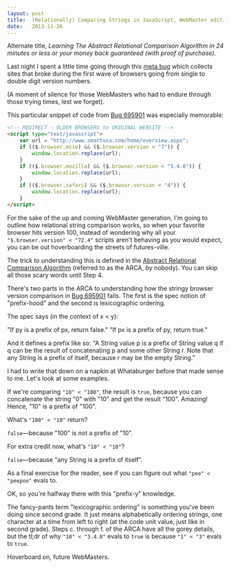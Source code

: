 ```yaml
---
layout: post
title:  (Relationally) Comparing Strings in JavaScript, WebMaster edition
date:   2013-11-26
---
```


Alternate title, _Learning The Abstract Relational Comparison Algorithm in 24 minutes or less or your money back guaranteed (with proof of purchase)_.

Last night I spent a little time going through this [meta bug][mbug] which collects sites that broke during the first wave of browsers going from single to double digit version numbers.

(A moment of silence for those WebMasters who had to endure through those trying times, lest we forget).

This particular snippet of code from [Bug 695901][bug695901] was especially memorable:

``` html
<!-- REDIRECT - OLDER BROWSERS to ORIGINAL WEBSITE -->
<script type="text/javascript">
    var url = "http://www.smartusa.com/home/overview.aspx";
    if (($.browser.msie) && ($.browser.version < "7")) {
        window.location.replace(url);
    }
    if (($.browser.mozilla) && ($.browser.version < "3.4.0")) {
        window.location.replace(url);
    }
    if (($.browser.safari) && ($.browser.version < "4")) {
        window.location.replace(url);
    }
</script>
```

For the sake of the up and coming WebMaster generation, I'm going to outline how relational string comparison works, so when your favorite browser hits version 100, instead of wondering why all your `"$.browser.version" < "72.4"` scripts aren't behaving as you would expect, you can be out hoverboarding the streets of futures-ville.

The trick to understanding this is defined in the [Abstract Relational Comparison Algorithm][spec] (referred to as the ARCA, by nobody). You can skip all those scary words until Step 4.

There's two parts in the ARCA to understanding how the stringy browser version comparison in [Bug 695901][bug695901] fails. The first is the spec notion of "prefix-hood" and the second is lexicographic ordering.

The spec says (in the context of x < y):

"If py is a prefix of px, return false."
"If px is a prefix of py, return true."

And it defines a prefix like so: "A String value p is a prefix of String value q if q can be the result of concatenating p and some other String r. Note that any String is a prefix of itself, because r may be the empty String."

I had to write that down on a napkin at Whataburger before that made sense to me. Let's look at some examples.

If we're comparing `"10" < "100"`, the result is `true`, because you can concatenate the string "0" with "10" and get the result "100". Amazing! Hence, "10" is a prefix of "100".

What's `"100" < "10"` return?

`false`&mdash;because "100" is not a prefix of "10".

For extra credit now, what's `"10" < "10"`?

`false`&mdash;because "any String is a prefix of itself".

As a final exercise for the reader, see if you can figure out what `"pee" < "peepoo"` evals to.

OK, so you're halfway there with this "prefix-y" knowledge.

The fancy-pants term "lexicographic ordering" is something you've been doing since second grade. It just means alphabetically ordering strings, one character at a time from left to right (at the code unit value, just like in second grade). Steps c. through f. of the ARCA have all the gorey details, but the tl;dr of why `"10" < "3.4.0"` evals to `true` is because `"1" < "3"` evals to `true`.

Hoverboard on, future WebMasters.

[spec]: http://es5.github.io/#x11.8.5
[mbug]: https://bugzilla.mozilla.org/show_bug.cgi?id=690287
[bug695901]: https://bugzilla.mozilla.org/show_bug.cgi?id=695901#c3